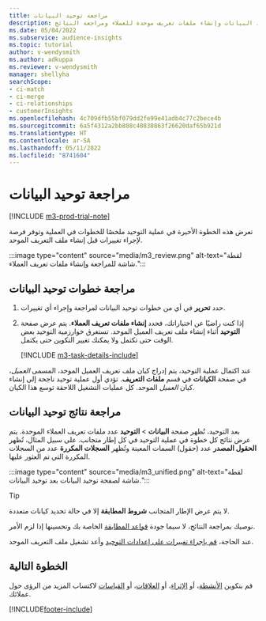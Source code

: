```yaml
---
title: مراجعة توحيد البيانات
description: مراجعة خطوات توحيد البيانات وإنشاء ملفات تعريف موحدة للعملاء ومراجعة النتائج
ms.date: 05/04/2022
ms.subservice: audience-insights
ms.topic: tutorial
author: v-wendysmith
ms.author: adkuppa
ms.reviewer: v-wendysmith
manager: shellyha
searchScope:
- ci-match
- ci-merge
- ci-relationships
- customerInsights
ms.openlocfilehash: 4c709dfb55bf079dd2fe99e41adb4c77c2bece4b
ms.sourcegitcommit: 6a5f4312a2bb808c40830863f26620daf65b921d
ms.translationtype: HT
ms.contentlocale: ar-SA
ms.lasthandoff: 05/11/2022
ms.locfileid: "8741604"
---
```

# <a name="review-data-unification"></a>مراجعة توحيد البيانات

[!INCLUDE [m3-prod-trial-note](includes/m3-prod-trial-note.md)]

تعرض هذه الخطوة الأخيرة في عملية التوحيد ملخصًا للخطوات في العملية وتوفر فرصة لإجراء تغييرات قبل إنشاء ملف التعريف الموحد.

:::image type="content" source="media/m3_review.png" alt-text="لقطة شاشة للمراجعة وإنشاء ملفات تعريف العملاء.":::

## <a name="review-the-data-unification-steps"></a>مراجعة خطوات توحيد البيانات

1. حدد **تحرير** في أي من خطوات توحيد البيانات لمراجعة وإجراء أي تغييرات.

1. إذا كنت راضيًا عن اختياراتك، فحدد **إنشاء ملفات تعريف العملاء**. يتم عرض صفحة **التوحيد** أثناء إنشاء ملف تعريف العميل الموحد. تستغرق خوارزمية التوحيد بعض الوقت حتى تكتمل ولا يمكنك تغيير التكوين حتى يكتمل.

   [!INCLUDE [m3-task-details-include](includes/m3-task-details.md)]

عند اكتمال عملية التوحيد، يتم إدراج كيان ملف تعريف العميل الموحد، المسمى *العميل*، في صفحة **الكيانات** في قسم **ملفات التعريف**. تؤدي أول عملية توحيد ناجحة إلى إنشاء كيان *العميل* الموحد. كل عمليات التشغيل اللاحقة توسع هذا الكيان.

## <a name="review-the-results-of-data-unification"></a>مراجعة نتائج توحيد البيانات

بعد التوحيد، تُظهر صفحة **البيانات** > **التوحيد** عدد ملفات تعريف العملاء الموحدة. يتم عرض نتائج كل خطوة في عملية التوحيد في كل إطار متجانب. على سبيل المثال، تُظهر **الحقول المصدر** عدد (حقول) السمات المعينة وتُظهر **السجلات المكررة** عدد من السجلات المكررة التي تم العثور عليها.

:::image type="content" source="media/m3_unified.png" alt-text="لقطة شاشة لصفحة توحيد البيانات بعد توحيد البيانات.":::

> [!TIP]
> لا يتم عرض الإطار المتجانب **شروط المطابقة** إلا في حالة تحديد كيانات متعددة.

نوصيك بمراجعة النتائج، لا سيما جودة [قواعد المطابقة](data-unification-update.md#manage-match-rules) الخاصة بك وتحسينها إذا لزم الأمر.

عند الحاجة، [قم بإجراء تغييرات على إعدادات التوحيد](data-unification-update.md) وأعد تشغيل ملف التعريف الموحد.

## <a name="next-step"></a>الخطوة التالية

قم بتكوين [الأنشطة](activities.md)، أو [الإثراء](enrichment-hub.md)، أو [العلاقات](relationships.md)، أو [القياسات](measures.md) لاكتساب المزيد من الرؤى حول عملائك.

[!INCLUDE[footer-include](includes/footer-banner.md)]
